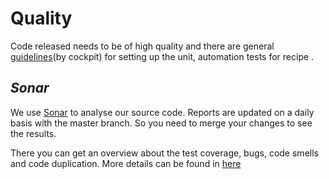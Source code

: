 # Quality

Code released needs to be of high quality and there are general <a href="https://github.wdf.sap.corp/pages/ADI/cockpitDocs/getting-started/karma/" target="_blank">guidelines</a>(by cockpit) for setting up the unit, automation tests for recipe .

## *Sonar*
We use <a href="https://sonarci.wdf.sap.corp:8443/sonar/dashboard?id=com.sap.core.account%3Acockpit-module-recipe" target="_blank">Sonar</a> to analyse our source code. Reports are updated on a daily basis with the master branch.
 So you need to merge your changes to see the results.

There you can get an overview about the test coverage, bugs, code smells and code duplication.
More details can be found in <a href="https://github.wdf.sap.corp/pages/ADI/cockpitDocs/concepts/code-quality/" target="_blank">here</a>